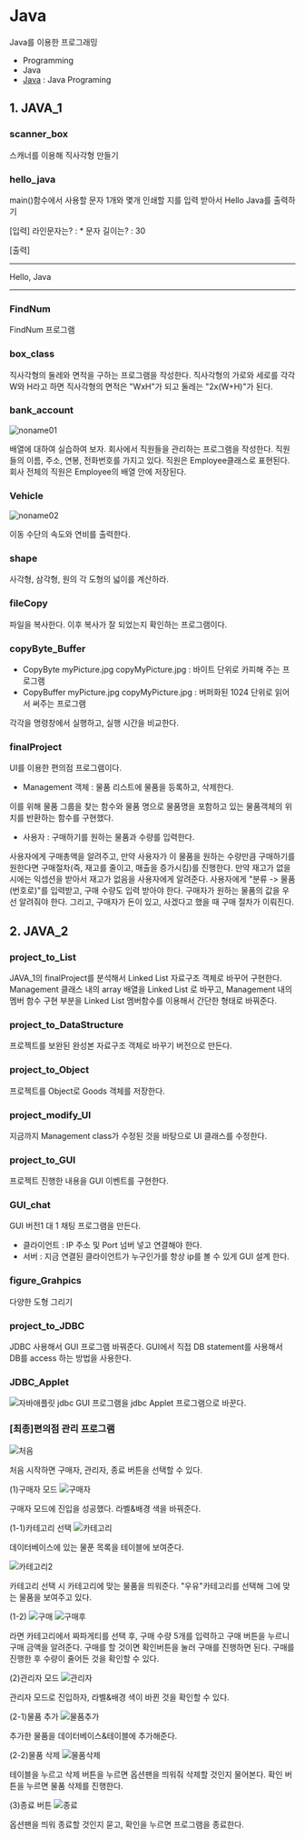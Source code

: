 # Java
Java를 이용한 프로그래밍

- Programming
- Java
- [Java](https://github.com/hyejeong99/Java) : Java Programing

## 1. JAVA_1
### scanner_box
스캐너를 이용해 직사각형 만들기

### hello_java
main()함수에서 사용할 문자 1개와 몇개 인쇄할 지를 입력 받아서 Hello Java를 출력하기

[입력]
라인문자는? : *
문자 길이는? : 30

[출력]
******************************
Hello, Java
******************************

### FindNum
FindNum 프로그램

### box_class
직사각형의 둘레와 면적을 구하는 프로그램을 작성한다. 직사각형의 가로와 세로를 각각 W와 H라고 하면 직사각형의 면적은 "WxH"가 되고 둘레는 "2x(W+H)"가 된다. 

### bank_account
![noname01](https://user-images.githubusercontent.com/59854960/113369288-f97f1000-939b-11eb-96ca-bfde2c5e4488.png)

배열에 대하여 실습하여 보자. 회사에서 직원들을 관리하는 프로그램을 작성한다. 직원들의 이름, 주소, 연봉, 전화번호를 가지고 있다. 직원은 Employee클래스로 표현된다. 회사 전체의 직원은 Employee의 배열 안에 저장된다.

### Vehicle
![noname02](https://user-images.githubusercontent.com/59854960/113369378-30edbc80-939c-11eb-8a20-738b692d4a21.png)

이동 수단의 속도와 연비를 출력한다.

### shape
사각형, 삼각형, 원의 각 도형의 넓이를 계산하라.

### fileCopy
파일을 복사한다.
이후 복사가 잘 되었는지 확인하는 프로그램이다.

### copyByte_Buffer
- CopyByte myPicture.jpg copyMyPicture.jpg
: 바이트 단위로 카피해 주는 프로그램
- CopyBuffer myPicture.jpg copyMyPicture.jpg
: 버퍼화된 1024 단위로 읽어서 써주는 프로그램

각각을 명령창에서 실행하고, 실행 시간을 비교한다.

### finalProject
UI를 이용한 편의점 프로그램이다.
- Management 객체 : 물품 리스트에 물품을 등록하고, 삭제한다.

이를 위해 물품 그룹을 찾는 함수와 물품 명으로 물품명을 포함하고 있는 물품객체의 위치를 반환하는 함수를 구현했다.

- 사용자 : 구매하기를 원하는 물품과 수량를 입력한다.

사용자에게 구매총액을 알려주고, 만약 사용자가 이 물품을 원하는 수량만큼 구매하기를 원한다면 구매절차(즉, 재고를 줄이고, 매출을 증가시킴)를 진행한다. 만약 재고가 없을시에는 익셉션을 받아서 재고가 없음을 사용자에게 알려준다.
사용자에게 "분류 -> 물품(번호로)"를 입력받고, 구매 수량도 입력 받아야 한다.
구매자가 원하는 물품의 값을 우선 알려줘야 한다. 그리고, 구매자가 돈이 있고, 사겠다고 했을 때 구매 절차가 이뤄진다.

## 2. JAVA_2
### project_to_List
JAVA_1의 finalProject를 분석해서 Linked List 자료구조 객체로 바꾸어 구현한다.
Management 클래스 내의 array 배열을 Linked List 로 바꾸고, Management 내의 멤버 함수 구현 부분을  Linked List 멤버함수를 이용해서 간단한 형태로 바꿔준다.

### project_to_DataStructure
프로젝트를 보완된 완성본 자료구조 객체로 바꾸기 버전으로 만든다.

### project_to_Object
프로젝트를 Object로 Goods 객체를 저장한다.

### project_modify_UI
지금까지 Management class가 수정된 것을 바탕으로 UI 클래스를 수정한다.

### project_to_GUI
프로젝트 진행한 내용을 GUI 이벤트를 구현한다.

### GUI_chat
GUI 버전1 대 1 채팅 프로그램을 만든다.

- 클라이언트 :  IP 주소 및 Port  넘버 넣고 연결해야 한다.
- 서버 : 지금 연결된 클라이언트가 누구인가를 항상  ip를 볼 수 있게  GUI 설계 한다.

### figure_Grahpics
다양한 도형 그리기

### project_to_JDBC
JDBC 사용해서 GUI 프로그램 바꿔준다. 
GUI에서 직접 DB statement를 사용해서 DB를 access 하는 방법을 사용한다.

### JDBC_Applet
![자바애플릿](https://user-images.githubusercontent.com/59854960/113370620-457f8400-939f-11eb-9bc3-152cf05480b8.png)
jdbc GUI 프로그램을 jdbc Applet 프로그램으로 바꾼다.

### [최종]편의점 관리 프로그램
![처음](https://user-images.githubusercontent.com/59854960/113370855-e3734e80-939f-11eb-9515-2b1ab8837bf5.png)

처음 시작하면 구매자, 관리자, 종료 버튼을 선택할 수 있다.

(1)구매자 모드
![구매자](https://user-images.githubusercontent.com/59854960/113370848-e1a98b00-939f-11eb-8b99-8881d61833f7.png)

구매자 모드에 진입을 성공했다.
라벨&배경 색을 바꿔준다.

(1-1)카테고리 선택
![카테고리](https://user-images.githubusercontent.com/59854960/113370857-e40be500-939f-11eb-9583-6bbd7bcef05c.png)

데이터베이스에 있는 물푼 목록을 테이블에 보여준다.

![카테고리2](https://user-images.githubusercontent.com/59854960/113370858-e40be500-939f-11eb-97b7-2acf7bbaa66b.png)

카테고리 선택 시 카테고리에 맞는 물품을 띄워준다.
"우유"카테고리를 선택해 그에 맞는 물품을 보여주고 있다.

(1-2)
![구매](https://user-images.githubusercontent.com/59854960/113370847-e110f480-939f-11eb-9729-3b13e0901b92.png)
![구매후](https://user-images.githubusercontent.com/59854960/113370850-e2422180-939f-11eb-9a56-43fed3a0379f.png)

라면 카테고리에서 짜파게티를 선택 후, 구매 수량 5개를 입력하고 구매 버튼을 누르니 구매 금액을 알려준다. 
구매를 할 것이면 확인버튼을 눌러 구매를 진행하면 된다.
구매를 진행한 후 수량이 줄어든 것을 확인할 수 있다.

(2)관리자 모드
![관리자](https://user-images.githubusercontent.com/59854960/113370845-e0785e00-939f-11eb-9319-faa8395a4beb.png)

관리자 모드로 진입하자, 라벨&배경 색이 바뀐 것을 확인할 수 있다.

(2-1)물품 추가
![물품추가](https://user-images.githubusercontent.com/59854960/113370853-e2dab800-939f-11eb-95f6-c72a2c82f666.png)

추가한 물품을 데이터베이스&테이블에 추가해준다.

(2-2)물품 삭제
![물품삭제](https://user-images.githubusercontent.com/59854960/113370851-e2422180-939f-11eb-9b76-0140e6b263dd.png)

테이블을 누르고 삭제 버튼을 누르면 옵션팬을 띄워줘 삭제할 것인지 물어본다. 확인 버튼을 누르면 물품 삭제를 진행한다.

(3)종료 버튼
![종료](https://user-images.githubusercontent.com/59854960/113370854-e2dab800-939f-11eb-8014-755b087af15c.png)

옵션팬을 띄워 종료할 것인지 묻고, 확인을 누르면 프로그램을 종료한다.
